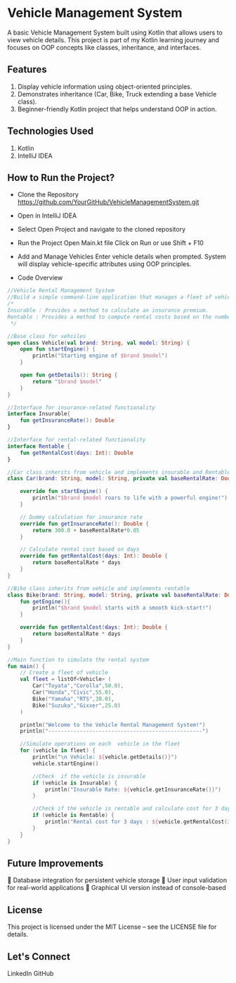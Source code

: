 # Vehicle Management System

A basic Vehicle Management System built using Kotlin that allows users to view vehicle details. This project is part of my Kotlin learning journey and focuses on OOP concepts like classes, inheritance, and interfaces.

## Features
1. Display vehicle information using object-oriented principles.
2. Demonstrates inheritance (Car, Bike, Truck extending a base Vehicle class).
3. Beginner-friendly Kotlin project that helps understand OOP in action.


## Technologies Used
1. Kotlin
2. IntelliJ IDEA


## How to Run the Project?

* Clone the Repository
https://github.com/YourGitHub/VehicleManagementSystem.git

* Open in IntelliJ IDEA

* Select Open Project and navigate to the cloned repository
  
* Run the Project
Open Main.kt file
Click on Run or use Shift + F10

* Add and Manage Vehicles
Enter vehicle details when prompted.
System will display vehicle-specific attributes using OOP principles.

* Code Overview

``` kotlin
//Vehicle Rental Management System
//Build a simple command-line application that manages a fleet of vehicles. You'll create a base class vehicle and exten it into specific types like Car and Bike. Additionally, You'll define two interfaces.
/*
Insurable : Provides a method to calculate an insurance premium.
Rentable : Provides a method to compute rental costs based on the number of days.
 */

//Base class for vehciles
open class Vehicle(val brand: String, val model: String) {
    open fun startEngine() {
        println("Starting engine of $brand $model")
    }

    open fun getDetails(): String {
        return "$brand $model"
    }
}

//Interface for insurance-related functionality
interface Insurable{
    fun getInsuranceRate(): Double
}

//Interface for rental-related functionality
interface Rentable {
    fun getRentalCost(days: Int): Double
}

//Car class inherits from vehicle and implements insurable and Rentable
class Car(brand: String, model: String, private val baseRentalRate: Double): Vehicle(brand,model), Insurable, Rentable {

    override fun startEngine() {
        println("$brand $model roars to life with a powerful engine!")
    }

    // Dummy calculation for insurance rate
    override fun getInsuranceRate(): Double {
        return 300.0 + baseRentalRate*0.05
    }

    // Calculate rental cost based on days
    override fun getRentalCost(days: Int): Double {
        return baseRentalRate * days
    }
}

//Bike class inherits from vehicle and implements rentable
class Bike(brand: String, model: String, private val baseRentalRate: Double): Vehicle(brand, model), Rentable {
    fun getEngine(){
        println("$brand $model starts with a smooth kick-start!")
    }

    override fun getRentalCost(days: Int): Double {
        return baseRentalRate * days
    }
}

//Main function to simulate the rental system
fun main() {
    // Create a fleet of vehicle
    val fleet = listOf<Vehicle> (
        Car("Toyata","Corolla",50.0),
        Car("Honda","Civic",55.0),
        Bike("Yamaha","RTS",30.0),
        Bike("Suzuka","Gixxer",25.0)
    )

    println("Welcome to the Vehicle Rental Management System!")
    println("-------------------------------------------------")

    //Simulate operations on each  vehicle in the fleet
    for (vehicle in fleet) {
        println("\n Vehicle: ${vehicle.getDetails()}")
        vehicle.startEngine()

        //Check  if the vehicle is insurable
        if (vehicle is Insurable) {
            println("Insurable Rate: ${vehicle.getInsuranceRate()}")
        }

        //Check if the vehicle is rentable and calculate cost for 3 days
        if (vehicle is Rentable) {
            println("Rental cost for 3 days : ${vehicle.getRentalCost(3)}")
        }
    }
}
``` 
## Future Improvements
🔹 Database integration for persistent vehicle storage
🔹 User input validation for real-world applications
🔹 Graphical UI version instead of console-based

## License
This project is licensed under the MIT License – see the LICENSE file for details.

## Let's Connect
LinkedIn
GitHub


